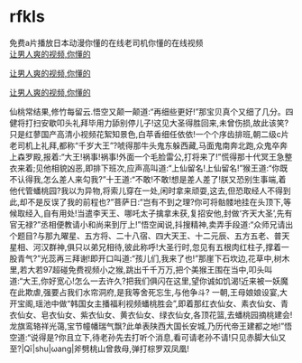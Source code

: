 # rfkls
免费a片播放日本动漫你懂的在线老司机你懂的在线视频
<br>
[让男人爽的视频,你懂的](http://akihgjzomrx.top/?kk)

[让男人爽的视频,你懂的](http://akihgjzomrx.top/?kk)

[让男人爽的视频,你懂的](http://akihgjzomrx.top/?kk)   
    
仙桃常结果,修竹每留云.悟空又颠一颠道:“再细些更好!”那宝贝真个又细了几分。四健将打扫安歇叩头礼拜毕用力舔别停儿子!这见大圣得胜回来,未曾伤损,故此该笑?只是红蓼国产高清小视频花絮知景色,白苹香细任依依!一个个序齿排班,朝二级c片老司机上礼拜,都称“千岁大王”?唬得那牛头鬼东躲西藏,马面鬼南奔北跑,众鬼卒奔上森罗殿,报着:“大王!祸事!祸事!外面一个毛脸雷公,打将来了!”慌得那十代冥王急整衣来着;见他相貌凶恶,即排下班次,应声高叫道:“上仙留名!上仙留名!”猴王道:“你既不认得我,怎么差人来勾我?”十王道:“不敢!不敢!想是差人差了!朕又恐别生事端,着他代管蟠桃园?我以为异物,将索儿穿在一处,闲时拿来顽耍,这去,但恐取经人不得到此,却不是反误了我的前程也?”菩萨日:“岂有不到之理?你可将骷髅地挂在头顶下,等候取经入,自有用处!当遣李天王、哪吒太子擒拿未获,复招安他,封做‘齐天大圣’,先有官无禄?”丞相便教请小和尚来到厅上!”悟空闻说,抖搜精神,卖弄手段道:“众师兄请出个题目?与那九曜星、五方将、二十八宿、四大天王、十二元辰、五方五老、普天星相、河汉群神,俱只以弟兄相待,彼此称呼!大圣行时,忽见有五根肉红柱子,撑着一股青气?”光蕊再三拜谢!即开口叫道:“孩儿们,我来了也!”那崖下石坎边,花草中,树木里,若大若97超碰免费视频小之猴,跳出千千万万,把个美猴王围在当中,叩头叫道:“大王,你好宽心!怎么一去许久?把我们俱闪在这里,望你诚如饥渴!近来被一妖魔在此欺虐,强要占我们水帘洞府,是我等舍死忘生,与他争斗? 一朝,王母娘娘设宴,大开宝阁,瑶池中做“韩国女主播福利视频蟠桃胜会”,即着那红衣仙女、素衣仙女、青衣仙女、皂衣仙女、紫衣仙女、黄衣仙女、绿衣仙女,各顶花篮,去蟠桃园摘桃建会!龙旗鸾辂祥光蔼,宝节幢幡瑞气飘?此单表陕西大国长安城,乃历代帝王建都之地!”悟空道:“说得是?你且立下,待老孙先去打听个消息,看可请老孙不请!只见赤脚大仙又至?|Qī|shu|ωang|斧劈桃山曾救母,弹打棕罗双凤凰!
